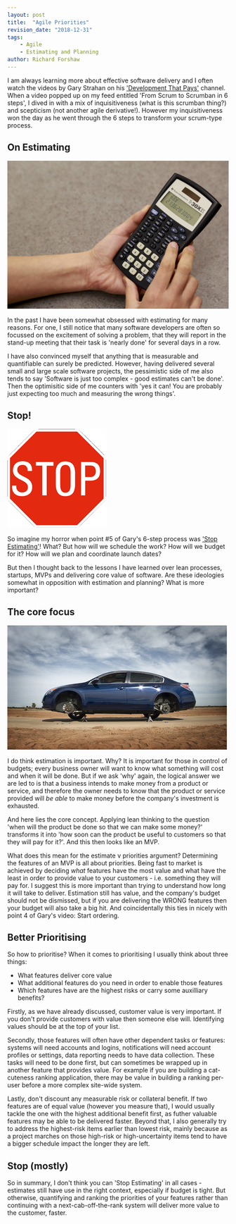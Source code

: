 ```yaml
---
layout: post
title:  "Agile Priorities"
revision_date: "2018-12-31"
tags:
    - Agile
    - Estimating and Planning
author: Richard Forshaw
---
```


I am always learning more about effective software delivery and I often watch the videos by Gary Strahan on his ['Development That Pays'](https://www.youtube.com/channel/UCVHTu50vmvVA0OtkGBJlGPw) channel. When a video popped up on my feed entitled 'From Scrum to Scrumban in 6 steps', I dived in with a mix of inquisitiveness (what is this scrumban thing?) and scepticism (not another agile derivative!). However my inquisitiveness won the day as he went through the 6 steps to transform your scrum-type process.

## On Estimating

![alt text](images/calculator.jpg "Estimating")

In the past I have been somewhat obsessed with estimating for many reasons. For one, I still notice that many software developers are often so focussed on the excitement of solving a problem, that they will report in the stand-up meeting that their task is 'nearly done' for several days in a row.

I have also convinced myself that anything that is measurable and quantifiable can surely be predicted. However, having delivered several small and large scale software projects, the pessimistic side of me also tends to say 'Software is just too complex - good estimates can't be done'. Then the optimisitic side of me counters with 'yes it can! You are probably just expecting too much and measuring the wrong things'.

## Stop!

![alt text](images/stop.png "Stop")

So imagine my horror when point #5 of Gary's 6-step process was ['Stop Estimating'](https://youtu.be/fgT4AaKcBUA?t=658)! What? But how will we schedule the work? How will we budget for it? How will we plan and coordinate launch dates?

But then I thought back to the lessons I have learned over lean processes, startups, MVPs and delivering core value of software. Are these ideologies somewhat in opposition with estimation and planning? What is more important?

## The core focus

![alt text](images/car_without_wheels.jpg "The Core")

I do think estimation is important. Why? It is important for those in control of budgets; every business owner will want to know what something will cost and when it will be done. But if we ask 'why' again, the logical answer we are led to is that a business intends to make money from a product or service, and therefore the owner needs to know that the product or service provided will *be able* to make money before the company's investment is exhausted.

And here lies the core concept. Applying lean thinking to the question 'when will the product be done so that we can make some money?' transforms it into 'how soon can the product be useful to customers so that they will pay for it?'. And this then looks like an MVP.

What does this mean for the estimate v priorities argument? Determining the features of an MVP is all about priorities. Being fast to market is achieved by deciding *what* features have the most value and what have the least in order to provide value to your customers - i.e. something they will pay for. I suggest this is more important than trying to understand how long it will take to deliver. Estimation still has value, and the company's budget should not be dismissed, but if you are delivering the WRONG features then your budget will also take a big hit. And coincidentally this ties in nicely with point 4 of Gary's video: Start ordering.

## Better Prioritising

So how to prioritise? When it comes to prioritising I usually think about three things:

- What features deliver core value
- What additional features do you need in order to enable those features
- Which features have are the highest risks or carry some auxilliary benefits?

Firstly, as we have already discussed, customer value is very important. If you don't provide customers with value then someone else will. Identifying values should be at the top of your list.

Secondly, those features will often have other dependent tasks or features: systems will need accounts and logins, notifications will need account profiles or settings, data reporting needs to have data collection. These tasks will need to be done first, but can sometimes be wrapped up in another feature that provides value. For example if you are building a cat-cuteness ranking application, there may be value in building a ranking per-user before a more complex site-wide system.

Lastly, don't discount any measurable risk or collateral benefit. If two features are of equal value (however you measure that), I would usually tackle the one with the highest additional benefit first, as futher valuable features may be able to be delivered faster. Beyond that, I also generally try to address the highest-risk items earlier than lowest risk, mainly because as a project marches on those high-risk or high-uncertainty items tend to have a bigger schedule impact the longer they are left.

## Stop (mostly)

So in summary, I don't think you can 'Stop Estimating' in all cases - estimates still have use in the right context, especially if budget is tight. But otherwise, quantifying and ranking the priorities of your features rather than continuing with a next-cab-off-the-rank system will deliver more value to the customer, faster.

